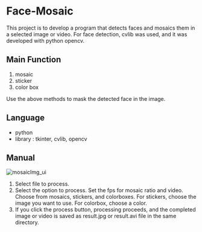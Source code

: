 # Face-Mosaic

This project is to develop a program that detects faces and mosaics them in a selected image or video. For face detection, cvlib was used, and it was developed with python opencv.


## Main Function
1. mosaic
2. sticker
3. color box

Use the above methods to mask the detected face in the image.


## Language
- python
- library : tkinter, cvlib, opencv


## Manual
![mosaicImg_ui](https://user-images.githubusercontent.com/67861728/144836425-36670444-1633-477a-a31c-664f2ff53702.png)

1. Select file to process.
2. Select the option to process. Set the fps for mosaic ratio and video. Choose from mosaics, stickers, and colorboxes. For stickers, choose the image you want to use. For colorbox, choose a color.
3. If you click the process button, processing proceeds, and the completed image or video is saved as result.jpg or result.avi file in the same directory.
